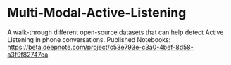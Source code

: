 # Multi-Modal-Active-Listening
A walk-through different open-source datasets that can help detect Active Listening in phone conversations.
Published Notebooks: https://beta.deepnote.com/project/c53e793e-c3a0-4bef-8d58-a3f9f82747ea

